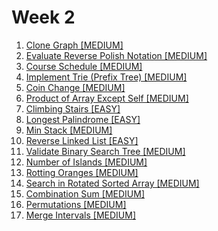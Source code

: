 # Week 2

1. [Clone Graph [MEDIUM]](https://leetcode.com/problems/clone-graph/)
2. [Evaluate Reverse Polish Notation [MEDIUM]](https://leetcode.com/problems/evaluate-reverse-polish-notation/)
3. [Course Schedule [MEDIUM]](https://leetcode.com/problems/course-schedule/)
4. [Implement Trie (Prefix Tree) [MEDIUM]](https://leetcode.com/problems/implement-trie-prefix-tree/)
5. [Coin Change [MEDIUM]](https://leetcode.com/problems/coin-change/)
6. [Product of Array Except Self [MEDIUM]](https://leetcode.com/problems/product-of-array-except-self/)
7. [Climbing Stairs [EASY]](https://leetcode.com/problems/climbing-stairs/)
8. [Longest Palindrome [EASY]](https://leetcode.com/problems/longest-palindrome/)
9. [Min Stack [MEDIUM]](https://leetcode.com/problems/min-stack/)
10. [Reverse Linked List [EASY]](https://leetcode.com/problems/reverse-linked-list/)
11. [Validate Binary Search Tree [MEDIUM]](https://leetcode.com/problems/validate-binary-search-tree/)
12. [Number of Islands [MEDIUM]](https://leetcode.com/problems/number-of-islands/)
13. [Rotting Oranges [MEDIUM]](https://leetcode.com/problems/rotting-oranges/)
14. [Search in Rotated Sorted Array [MEDIUM]](https://leetcode.com/problems/search-in-rotated-sorted-array/)
15. [Combination Sum [MEDIUM]](https://leetcode.com/problems/combination-sum/)
16. [Permutations [MEDIUM]](https://leetcode.com/problems/permutations/)
17. [Merge Intervals [MEDIUM]](https://leetcode.com/problems/merge-intervals/)
